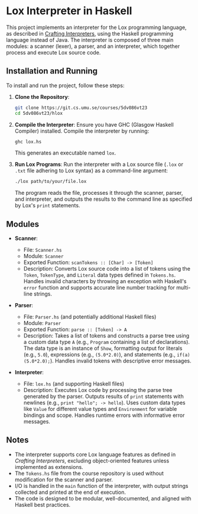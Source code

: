 # Lox Interpreter in Haskell

This project implements an interpreter for the Lox programming language, as described in [Crafting Interpreters](https://craftinginterpreters.com), using the Haskell programming language instead of Java. The interpreter is composed of three main modules: a scanner (lexer), a parser, and an interpreter, which together process and execute Lox source code.

## Installation and Running

To install and run the project, follow these steps:

1. **Clone the Repository**:
   ```bash
   git clone https://git.cs.umu.se/courses/5dv086vt23
   cd 5dv086vt23/hlox
   ```

2. **Compile the Interpreter**:
   Ensure you have GHC (Glasgow Haskell Compiler) installed. Compile the interpreter by running:
   ```bash
   ghc lox.hs
   ```
   This generates an executable named `lox`.

3. **Run Lox Programs**:
   Run the interpreter with a Lox source file (`.lox` or `.txt` file adhering to Lox syntax) as a command-line argument:
   ```bash
   ./lox path/to/your/file.lox
   ```
   The program reads the file, processes it through the scanner, parser, and interpreter, and outputs the results to the command line as specified by Lox's `print` statements.

## Modules

- **Scanner**:
  - File: `Scanner.hs`
  - Module: `Scanner`
  - Exported Function: `scanTokens :: [Char] -> [Token]`
  - Description: Converts Lox source code into a list of tokens using the `Token`, `TokenType`, and `Literal` data types defined in `Tokens.hs`. Handles invalid characters by throwing an exception with Haskell's `error` function and supports accurate line number tracking for multi-line strings.

- **Parser**:
  - File: `Parser.hs` (and potentially additional Haskell files)
  - Module: `Parser`
  - Exported Function: `parse :: [Token] -> A`
  - Description: Takes a list of tokens and constructs a parse tree using a custom data type `A` (e.g., `Program` containing a list of declarations). The data type is an instance of `Show`, formatting output for literals (e.g., `5.0`), expressions (e.g., `(5.0*2.0)`), and statements (e.g., `if(a)(5.0*2.0);`). Handles invalid tokens with descriptive error messages.

- **Interpreter**:
  - File: `lox.hs` (and supporting Haskell files)
  - Description: Executes Lox code by processing the parse tree generated by the parser. Outputs results of `print` statements with newlines (e.g., `print "hello"; -> hello`). Uses custom data types like `Value` for different value types and `Environment` for variable bindings and scope. Handles runtime errors with informative error messages.

## Notes

- The interpreter supports core Lox language features as defined in *Crafting Interpreters*, excluding object-oriented features unless implemented as extensions.
- The `Tokens.hs` file from the course repository is used without modification for the scanner and parser.
- I/O is handled in the `main` function of the interpreter, with output strings collected and printed at the end of execution.
- The code is designed to be modular, well-documented, and aligned with Haskell best practices.

